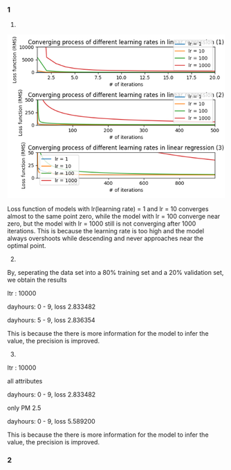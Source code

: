 ### 1



1.

![1_different_lrs](./different_lrs.png)



Loss function of models with lr(learning rate) = 1 and lr = 10 converges almost to the same point zero, while the model with lr = 100 converge near zero, but the model with lr = 1000 still is not converging after 1000 iterations. This is because the learning rate is too high and the model always overshoots while descending and never approaches near the optimal point.  

2.

By, seperating the data set into a 80% training set and a 20% validation set, we obtain the results

Itr : 10000

dayhours: 0 - 9, loss 2.833482

dayhours: 5 - 9, loss 2.836354

This is because the there is more information for the model to infer the value, the precision is improved.

3.

Itr : 10000

all attributes

dayhours: 0 - 9, loss 2.833482

only PM 2.5

dayhours: 0 - 9, loss 5.589200

This is because the there is more information for the model to infer the value, the precision is improved.



### 2

